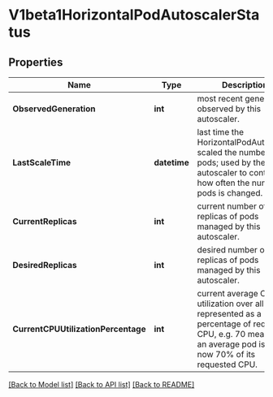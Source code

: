 # V1beta1HorizontalPodAutoscalerStatus

## Properties
Name | Type | Description | Notes
------------ | ------------- | ------------- | -------------
**ObservedGeneration** | **int** | most recent generation observed by this autoscaler. | [optional] 
**LastScaleTime** | **datetime** | last time the HorizontalPodAutoscaler scaled the number of pods; used by the autoscaler to control how often the number of pods is changed. | [optional] 
**CurrentReplicas** | **int** | current number of replicas of pods managed by this autoscaler. | 
**DesiredReplicas** | **int** | desired number of replicas of pods managed by this autoscaler. | 
**CurrentCPUUtilizationPercentage** | **int** | current average CPU utilization over all pods, represented as a percentage of requested CPU, e.g. 70 means that an average pod is using now 70% of its requested CPU. | [optional] 

[[Back to Model list]](../README.md#documentation-for-models) [[Back to API list]](../README.md#documentation-for-api-endpoints) [[Back to README]](../README.md)



